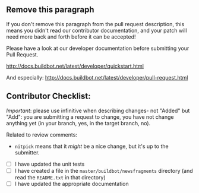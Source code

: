 ## Remove this paragraph

If you don't remove this paragraph from the pull request description, this means you didn't read our contributor documentation, and your patch will need more back and forth before it can be accepted!

Please have a look at our developer documentation before submitting your Pull Request.

http://docs.buildbot.net/latest/developer/quickstart.html

And especially:
http://docs.buildbot.net/latest/developer/pull-request.html

## Contributor Checklist:

*Important*: please use infinitive when describing changes- not "Added" but "Add": you are submitting a request to change, you have not change anything yet (in your branch, yes, in the target branch, no).

Related to review comments:

* `nitpick` means that it _might_ be a nice change, but it's up to the submitter.

* [ ] I have updated the unit tests
* [ ] I have created a file in the `master/buildbot/newsfragments` directory (and read the `README.txt` in that directory)
* [ ] I have updated the appropriate documentation

